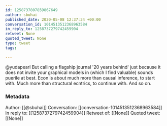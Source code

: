 ```yaml
---
id: 1258737807859867649
author: sbuhai
published_date: 2020-05-08 12:37:34 +00:00
conversation_id: 1014513512368963584
in_reply_to: 1258737279742459904
retweet: None
quoted_tweet: None
type: tweet
tags:

---
```


@yudapearl But calling a flagship journal '20 years behind' just because it does not invite your graphical models in (which I find valuable) sounds puerile at best. Econ is about much more than causal inference, to start with. Much more than structural ecntrics, to continue with. And so on.

### Metadata

Author: [[@sbuhai]]
Conversation: [[conversation-1014513512368963584]]
In reply to: [[1258737279742459904]]
Retweet of: [[None]]
Quoted tweet: [[None]]
